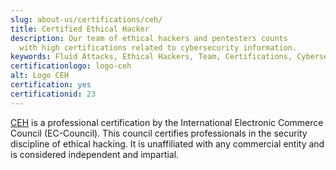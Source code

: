 ```yaml
---
slug: about-us/certifications/ceh/
title: Certified Ethical Hacker
description: Our team of ethical hackers and pentesters counts
  with high certifications related to cybersecurity information.
keywords: Fluid Attacks, Ethical Hackers, Team, Certifications, Cybersecurity, Pentesters, Whitehat Hackers
certificationlogo: logo-ceh
alt: Logo CEH
certification: yes
certificationid: 23
---
```


[CEH](https://www.eccouncil.org/programs/certified-ethical-hacker-ceh/)
is a professional certification
by the International Electronic Commerce Council (EC-Council).
This council certifies professionals
in the security discipline of ethical hacking.
It is unaffiliated with any commercial entity
and is considered independent and impartial.
